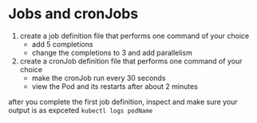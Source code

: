 # Jobs and cronJobs 
1. create a job definition file that performs one command of your choice
    - add 5 completions 
    - change the completions to 3 and add parallelism 
2. create a cronJob definition file that performs one command of your choice 
    - make the cronJob run every 30 seconds
    - view the Pod and its restarts after about 2 minutes

after you complete the first job definition, inspect and make sure your output is as expceted
``` kubectl logs podName ```